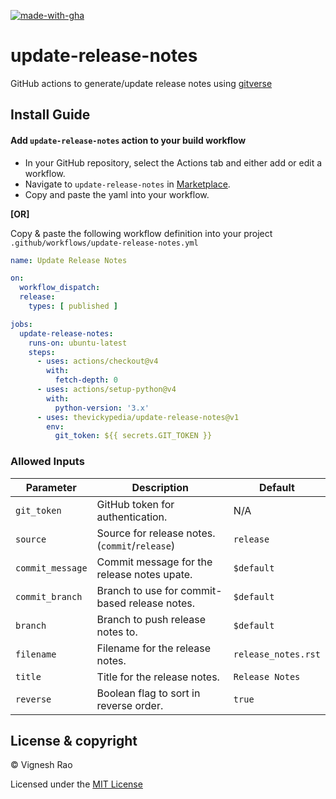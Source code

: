 [![made-with-gha](https://img.shields.io/badge/Made%20with-Github_Actions-black?style=for-the-badge&logo=GitHub)][marketplace]

# update-release-notes

GitHub actions to generate/update release notes using [gitverse]

## Install Guide

#### Add `update-release-notes` action to your build workflow

- In your GitHub repository, select the Actions tab and either add or edit a workflow.
- Navigate to `update-release-notes` in [Marketplace][marketplace].
- Copy and paste the yaml into your workflow.

**[OR]**

Copy & paste the following workflow definition into your project `.github/workflows/update-release-notes.yml`

```yaml
name: Update Release Notes

on:
  workflow_dispatch:
  release:
    types: [ published ]

jobs:
  update-release-notes:
    runs-on: ubuntu-latest
    steps:
      - uses: actions/checkout@v4
        with:
          fetch-depth: 0
      - uses: actions/setup-python@v4
        with:
          python-version: '3.x'
      - uses: thevickypedia/update-release-notes@v1
        env:
          git_token: ${{ secrets.GIT_TOKEN }}
```

### Allowed Inputs

| Parameter        | Description                                    | Default             |
|------------------|------------------------------------------------|---------------------|
| `git_token`      | GitHub token for authentication.               | N/A                 |
| `source`         | Source for release notes. (`commit`/`release`) | `release`           |
| `commit_message` | Commit message for the release notes upate.    | `$default`          |
| `commit_branch`  | Branch to use for commit-based release notes.  | `$default`          |
| `branch`         | Branch to push release notes to.               | `$default`          |
| `filename`       | Filename for the release notes.                | `release_notes.rst` |
| `title`          | Title for the release notes.                   | `Release Notes`     |
| `reverse`        | Boolean flag to sort in reverse order.         | `true`              |

## License & copyright

&copy; Vignesh Rao

Licensed under the [MIT License][license]

[license]: https://github.com/thevickypedia/update-release-notes/blob/main/LICENSE

[gitverse]: https://github.com/thevickypedia/gitverse

[marketplace]: https://github.com/marketplace/actions/update-release-notes

